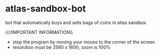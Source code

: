 # atlas-sandbox-bot
bot that automatically buys and sells bags of coins in atlas sandbox

   ////IMPORTANT INFORMATION\\\\
- stop the program by moving your mouse to the corner of the screen
- resolution must be 2560 x 1600, zoom is 100%

